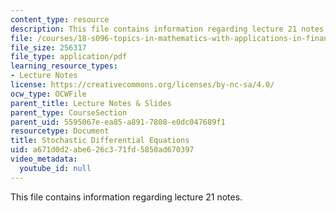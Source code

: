 ```yaml
---
content_type: resource
description: This file contains information regarding lecture 21 notes.
file: /courses/18-s096-topics-in-mathematics-with-applications-in-finance-fall-2013/a671d0d2abe626c371fd5850ad670397_MIT18_S096F13_lecnote21.pdf
file_size: 256317
file_type: application/pdf
learning_resource_types:
- Lecture Notes
license: https://creativecommons.org/licenses/by-nc-sa/4.0/
ocw_type: OCWFile
parent_title: Lecture Notes & Slides
parent_type: CourseSection
parent_uid: 5595067e-ea85-a891-7808-e0dc047689f1
resourcetype: Document
title: Stochastic Differential Equations
uid: a671d0d2-abe6-26c3-71fd-5850ad670397
video_metadata:
  youtube_id: null
---
```

This file contains information regarding lecture 21 notes.